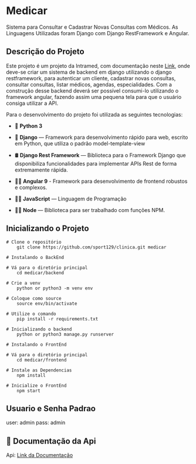 # Medicar

Sistema para Consultar e Cadastrar Novas Consultas com Médicos. As Linguagens Utilizadas foram Django com Django RestFramework e Angular.

## Descrição do Projeto

Este projeto é um projeto da Intramed, com documentação neste [Link](https://github.com/Intmed-Software/vagas), onde deve-se criar um sistema de backend em django utilizando o django restframework, para autenticar um cliente, cadastrar novas consultas, consultar consultas, listar médicos, agendas, especialidades. Com a construção desse backend deverá ser possível consumi-lo utilizando o framework angular, fazendo assim uma pequena tela para que o usuário consiga utilizar a API.

Para o desenvolvimento do projeto foi utilizada as seguintes tecnologias:

- :snake: **Python 3**
- :snake: **Django** — Framework para desenvolvimento rápido para web, escrito em Python, que utiliza o padrão model-template-view
- :oil_drum: **Django Rest Framework** — Biblioteca para o Framework Django que disponibiliza funcionalidades para implementar APIs Rest de forma extremamente rápida.

- :man_technologist: **Angular 9** - Framework para desenvolvimento de frontend robustos e complexos.
- :man_technologist: **JavaScript** — Linguagem de Programação
- :man_technologist: **Node** — Biblioteca para ser trabalhado com funções NPM.

## Inicializando o Projeto

```
# Clone o repositório
	git clone https://github.com/sport129/clinica.git medicar

# Instalando o BackEnd

# Vá para o diretório principal
    cd medicar/backend

# Crie a venv
    python or python3 -m venv env

# Coloque como source
    source env/bin/activate

# Utilize o comando
    pip install -r requirements.txt

# Inicializando o backend
    python or python3 manage.py runserver

# Instalando o FrontEnd

# Vá para o diretório principal
    cd medicar/frontend

# Instale as Dependencias
    npm install

# Inicialize o FrontEnd
    npm start
```

## Usuario e Senha Padrao

user: admin
pass: admin

## :page_facing_up: Documentação da Api

Api: [Link da Documentação](https://documenter.getpostman.com/view/4863125/T1Ds8vJn?version=latest#bf5eb978-4387-4f14-af65-96cea7b4fa2e)

